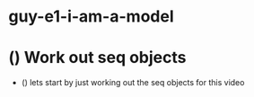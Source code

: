 # guy-e1-i-am-a-model

# () Work out seq objects
* () lets start by just working out the seq objects for this video


